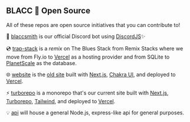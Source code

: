 ## BLACC 🤝 Open Source

All of these repos are open source initiatives that you can contribute to!

🤖 [blaccsmith](https://github.com/blaccsmith/blaccsmith) is our official Discord bot using [DiscordJS](https://discordjs.guide/)✨

💿 [trap-stack](https://github.com/blaccsmith/trap-stack) is a _remix_ on The Blues Stack from Remix Stacks where we move from Fly.io to [Vercel](https://vercel.com/) as a hosting provider and from SQLite to [PlanetScale](https://planetscale.com/) as the database.

🌐 [website](https://github.com/blaccsmith/website) is the [old site](https://blacc.vercel.app/) built with [Next.js](https://nextjs.org/), [Chakra UI](https://chakra-ui.com/), and deployed to [Vercel](https://vercel.com/).

⚡️ [turborepo](https://github.com/blaccsmith/turborepo) is a monorepo that's our current site built with [Next.js](https://nextjs.org/), [Turborepo](https://turborepo.org/), [Tailwind](https://tailwindcss.com/), and deployed to [Vercel](https://vercel.com/). 

💡 [api](https://github.com/blaccsmith/api) will house a general Node.js, express-like api for general purposes.
